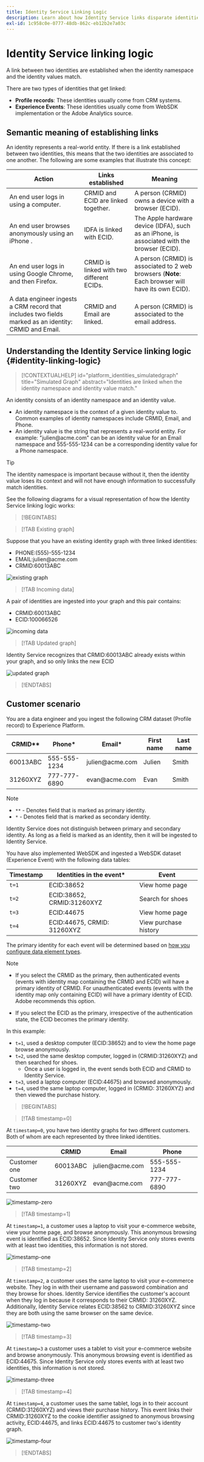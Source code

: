 ```yaml
---
title: Identity Service Linking Logic
description: Learn about how Identity Service links disparate identities to create a comprehensive view of a customer.
exl-id: 1c958c0e-0777-48db-862c-eb12b2e7a03c
---
```

# Identity Service linking logic

A link between two identities are established when the identity namespace and the identity values match.

There are two types of identities that get linked:

* **Profile records**: These identities usually come from CRM systems.
* **Experience Events**: These identities usually come from WebSDK implementation or the Adobe Analytics source.

## Semantic meaning of establishing links

An identity represents a real-world entity. If there is a link established between two identities, this means that the two identities are associated to one another. The following are some examples that illustrate this concept:

| Action | Links established | Meaning |
| --- | --- | --- |
| An end user logs in using a computer. | CRMID and ECID are linked together. | A person (CRMID) owns a device with a browser (ECID). |
| An end user browses anonymously using an iPhone .| IDFA is linked with ECID. | The Apple hardware device (IDFA), such as an iPhone, is associated with the browser (ECID). |
| An end user logs in using Google Chrome, and then Firefox. | CRMID is linked with two different ECIDs. | A person (CRMID) is associated to 2 web browsers (**Note**: Each browser will have its own ECID). |
| A data engineer ingests a CRM record that includes two fields marked as an identity: CRMID and Email.| CRMID and Email are linked. | A person (CRMID) is associated to the email address. |

## Understanding the Identity Service linking logic {#identity-linking-logic}

>[!CONTEXTUALHELP]
>id="platform_identities_simulatedgraph"
>title="Simulated Graph"
>abstract="Identities are linked when the identity namespace and identity value match."

An identity consists of an identity namespace and an identity value.

* An identity namespace is the context of a given identity value to. Common examples of identity namespaces include CRMID, Email, and Phone.
* An identity value is the string that represents a real-world entity. For example: "julien<span>@acme.com" can be an identity value for an Email namespace and 555-555-1234 can be a corresponding identity value for a Phone namespace.

>[!TIP]
>
>The identity namespace is important because without it, then the identity value loses its context and will not have enough information to successfully match identities.

See the following diagrams for a visual representation of how the Identity Service linking logic works:

>[!BEGINTABS]

>[!TAB Existing graph]

Suppose that you have an existing identity graph with three linked identities:

* PHONE:(555)-555-1234
* EMAIL:julien<span>@acme.com
* CRMID:60013ABC

![existing graph](../images/identity-settings/existing-graph.png)

>[!TAB Incoming data]

A pair of identities are ingested into your graph and this pair contains:

* CRMID:60013ABC
* ECID:100066526

![incoming data](../images/identity-settings/incoming-data.png)

>[!TAB Updated graph]

Identity Service recognizes that CRMID:60013ABC already exists within your graph, and so only links the new ECID

![updated graph](../images/identity-settings/updated-graph.png)

>[!ENDTABS]

## Customer scenario

You are a data engineer and you ingest the following CRM dataset (Profile record) to Experience Platform.

| CRMID** | Phone* | Email* | First name | Last name |
| --- | --- | --- | --- | --- |
| 60013ABC | 555-555-1234 | julien<span>@acme.com | Julien| Smith |
| 31260XYZ | 777-777-6890 | evan<span>@acme.com | Evan | Smith |

>[!NOTE]
>
>* `**` - Denotes field that is marked as primary identity.
>* `*` -  Denotes field that is marked as secondary identity.
>
>Identity Service does not distinguish between primary and secondary identity. As long as a field is marked as an identity, then it will be ingested to Identity Service.

You have also implemented WebSDK and ingested a WebSDK dataset (Experience Event) with the following data tables:

| Timestamp | Identities in the event* | Event |
| --- | --- | --- |
| `t=1` | ECID:38652 | View home page |
| `t=2` | ECID:38652, CRMID:31260XYZ | Search for shoes |
| `t=3` | ECID:44675 | View home page |
| `t=4` | ECID:44675, CRMID: 31260XYZ | View purchase history |

The primary identity for each event will be determined based on [how you configure data element types](../../tags/extensions/client/web-sdk/data-element-types.md).

>[!NOTE]
>
>* If you select the CRMID as the primary, then authenticated events (events with identity map containing the CRMID and ECID) will have a primary identity of CRMID. For unauthenticated events (events with the identity map only containing ECID) will have a primary identity of ECID. Adobe recommends this option.
>
>* If you select the ECID as the primary, irrespective of the authentication state, the ECID becomes the primary identity. 

In this example:

* `t=1`, used a desktop computer (ECID:38652) and to view the home page browse anonymously.
* `t=2`, used the same desktop computer, logged in (CRMID:31260XYZ) and then searched for shoes.
  * Once a user is logged in, the event sends both ECID and CRMID to Identity Service.
* `t=3`, used a laptop computer (ECID:44675) and browsed anonymously.
* `t=4`, used the same laptop computer, logged in (CRMID: 31260XYZ) and then viewed the purchase history.


>[!BEGINTABS]

>[!TAB timestamp=0]

At `timestamp=0`, you have two identity graphs for two different customers. Both of whom are each represented by three linked identities.

| | CRMID | Email | Phone |
| --- | --- | --- | --- |
| Customer one | 60013ABC | julien<span>@acme.com | 555-555-1234 |
| Customer two | 31260XYZ | evan<span>@acme.com | 777-777-6890 |

![timestamp-zero](../images/identity-settings/timestamp-zero.png)

>[!TAB timestamp=1]

At `timestamp=1`, a customer uses a laptop to visit your e-commerce website, view your home page, and browse anonymously. This anonymous browsing event is identified as ECID:38652. Since Identity Service only stores events with at least two identities, this information is not stored.

![timestamp-one](../images/identity-settings/timestamp-one.png)

>[!TAB timestamp=2]

At `timestamp=2`, a customer uses the same laptop to visit your e-commerce website. They log in with their username and password combination and they browse for shoes. Identity Service identifies the customer's account when they log in because it corresponds to their CRMID: 31260XYZ. Additionally, Identity Service relates ECID:38562 to CRMID:31260XYZ since they are both using the same browser on the same device.

![timestamp-two](../images/identity-settings/timestamp-two.png)

>[!TAB timestamp=3]

At `timestamp=3` a customer uses a tablet to visit your e-commerce website and browse anonymously. This anonymous browsing event is identified as ECID:44675. Since Identity Service only stores events with at least two identities, this information is not stored.

![timestamp-three](../images/identity-settings/timestamp-three.png)

>[!TAB timestamp=4]

At `timestamp=4`, a customer uses the same tablet, logs in to their account (CRMID:31260XYZ) and views their purchase history. This event links their CRMID:31260XYZ to the cookie identifier assigned to anonymous browsing activity, ECID:44675, and links ECID:44675 to customer two's identity graph.

![timestamp-four](../images/identity-settings/timestamp-four.png)

>[!ENDTABS]
